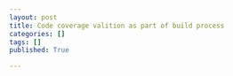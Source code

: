 ```yaml
---
layout: post
title: Code coverage valition as part of build process
categories: []
tags: []
published: True

---
```


